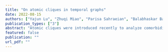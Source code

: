 ```yaml
---
title: "On atomic cliques in temporal graphs"
date: 2022-08-15
authors: ["Yajun Lu", "Zhuqi Miao", "Parisa Sahraeian", "Balabhaskar Balasundaram"]
publication_types: ["3"]
abstract: "Atomic cliques were introduced recently to analyze comorbidity graphs that vary over time. We consider the atomic counterpart of the classical maximum clique problem in this paper. Our main contribution is a polynomial-time algorithm that transforms the maximum atomic clique problem to the maximum clique problem on an auxiliary graph. We report results from our computational studies that demonstrate the effectiveness of this transformation in solving the maximum atomic clique problem in comparison to direct integer programming based approaches."
featured: false
publication: ""
url_pdf: ""
---
```

